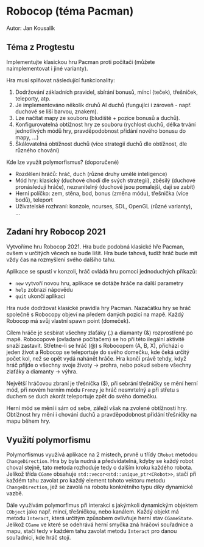# Robocop (téma Pacman)
Autor: Jan Kousalík

## Téma z Progtestu

Implementujte klasickou hru Pacman proti počítači (můžete naimplementovat i jiné varianty).

Hra musí splňovat následující funkcionality:

1. Dodržování základních pravidel, sbírání bonusů, míncí (teček), třešniček, teleporty, atp.
2. Je implementováno několik druhů AI duchů (fungující i zároveň - např. duchové se liší barvou, znakem).
3. Lze načítat mapy ze souboru (bludiště + pozice bonusů a duchů).
4. Konfigurovatelná obtížnost hry ze souboru (rychlost duchů, délka trvání jednotlivých módů hry, pravděpodobnost přidání nového bonusu do mapy, ...)
5. Škálovatelná obtížnost duchů (více strategií duchů dle obtížnost, dle různého chování)

Kde lze využít polymorfismus? (doporučené)

- Rozdělení hráčů: hráč, duch (různé druhy umělé inteligence)
- Mód hry: klasický (duchové chodí dle svých strategií), zběsilý (duchové pronásledují hráče), nezranitelný (duchové jsou pomalejší, dají se zabít)
- Herní políčko: zem, stěna, bod, bonus (změna módu), třešnička (více bodů), teleport
- Uživatelské rozhraní: konzole, ncurses, SDL, OpenGL (různé varianty), ...

## Zadaní hry Robocop 2021

Vytvoříme hru Robocop 2021. Hra bude podobná klasické hře Pacman, ovšem v určitých věcech se bude lišit.
Hra bude tahová, tudíž hráč bude mít vždy čas na rozmyšlení svého dalšího tahu. 

Aplikace se spustí v konzoli, hráč ovládá hru pomocí jednoduchých příkazů:

- `new`		vytvoří novou hru, aplikace se dotáže hráče na další parametry
- `help` 	zobrazí nápovědu
- `quit` 	ukončí aplikaci

Hra nude dodržovat klasické pravidla hry Pacman. Nazačátku hry se hráč společně s Robocopy objeví na předem daných pozicí na mapě. Každý Robocop má svůj vlastní spawn point (domeček).

Cílem hráče je sesbírat všechny zlaťáky (.) a diamanty (&) rozprostřené po mapě. Robocopové (ovladané počítačem) se ho při této ilegální aktivitě snaží zastavit. Střetne-li se hráč (@) s Robocopem (A, B, X), přichází o jeden život a Robocop se teleportuje do svého domečku, kde čeká určitý počet kol, než se opět vydá nahánět hráče. Hra končí právě tehdy, když hráč přijde o všechny svoje životy -> prohra, nebo pokud sebere všechny zlaťáky a diamanty -> výhra.

Největší hráčovou zbraní je třešnička ($), při sebrání třešničky se mění herní mód, při novém herním módu `Frenzy` je hráč nesmrtelný a při střetu s duchem se duch akorát teleportuje zpět do svého domečku.

Herní mód se mění i sám od sebe, záleží však na zvolené obtížnosti hry. Obtížnost hry mění i chování duchů a pravděpodobnost přidání třešničky na mapu během hry.

## Využití polymorfismu

Polymorfismus využívá aplikace na 2 místech, prvně u třídy `CRobot` metodou `ChangeDirection`. Hra by byla nudná a předvídatelná, kdyby se každý robot choval stejně, tato metoda rozhoduje tedy o dalším kroku každého robota. Jelikož třída `CGame` obsahuje `std::vecor<std::unique_ptr<CRobot>>`, stačí při každém tahu zavolat pro každý element tohoto vektoru metodu `ChangeDirection`, jež se zavolá na robotu konkrétního typu díky dynamické vazbě.

Dále využívám polymorfimus při interakci s jakýmkoli dynamickým objektem `CObject` jako např. mincí, třešničkou, nebo kanálem. Každý objekt má metodu `Interact`, která určitým způsobem ovlivňuje herní stav `CGameState`. Jelikož `CGame` ve které se odehrává herní smyčka zná hráčovi souřadnice a mapu, stačí tedy v každém tahu zavolat metodu `Interact` pro danou souřadnici, kde hráč stojí.
